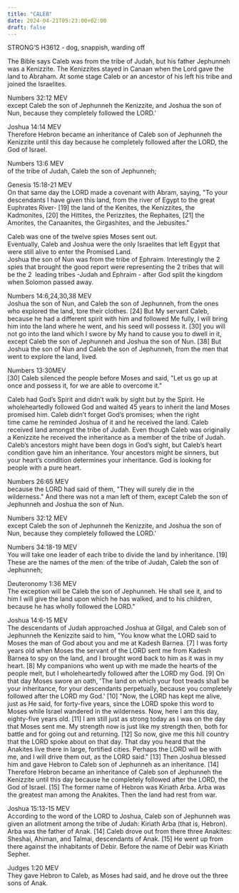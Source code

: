 ```yaml
---
title: "CALEB"
date: 2024-04-21T05:23:00+02:00
draft: false
---
```

<html>
 <head></head>
 <body>
  <p>STRONG’S H3612 - dog, snappish, warding off</p>
  <p>The Bible says Caleb was from the tribe of Judah, but his father Jephunneh was a Kenizzite. The Kenizzites stayed in Canaan when the Lord gave the land to Abraham. At some stage Caleb or an ancestor of his left his tribe and joined the Israelites.</p>
  <p>Numbers 32:12 MEV<br>except Caleb the son of Jephunneh the Kenizzite, and Joshua the son of Nun, because they completely followed the LORD.'</p>
  <p>Joshua 14:14 MEV<br>Therefore Hebron became an inheritance of Caleb son of Jephunneh the Kenizzite until this day because he completely followed after the LORD, the God of Israel.</p>
  <p>Numbers 13:6 MEV<br>of the tribe of Judah, Caleb the son of Jephunneh;</p>
  <p>Genesis 15:18-21 MEV<br>On that same day the LORD made a covenant with Abram, saying, "To your descendants I have given this land, from the river of Egypt to the great Euphrates River- [19] the land of the Kenites, the Kenizzites, the Kadmonites, [20] the Hittites, the Perizzites, the Rephaites, [21] the Amorites, the Canaanites, the Girgashites, and the Jebusites."</p>
  <p>Caleb was one of the twelve spies Moses sent out.<br>Eventually, Caleb and Joshua were the only Israelites that left Egypt that were still alive to enter the Promised Land.&nbsp;<br>Joshua the son of Nun was from the tribe of Ephraim. Interestingly the 2 spies that brought the good report were representing the 2 tribes that will be the 2 &nbsp;leading tribes -Judah and Ephraim - after God split the kingdom when Solomon passed away.</p>
  <p>Numbers 14:6,24,30,38 MEV<br>Joshua the son of Nun, and Caleb the son of Jephunneh, from the ones who explored the land, tore their clothes. [24] But My servant Caleb, because he had a different spirit with him and followed Me fully, I will bring him into the land where he went, and his seed will possess it. [30] you will not go into the land which I swore by My hand to cause you to dwell in it, except Caleb the son of Jephunneh and Joshua the son of Nun. [38] But Joshua the son of Nun and Caleb the son of Jephunneh, from the men that went to explore the land, lived.</p>
  <p>Numbers 13:30MEV<br>[30] Caleb silenced the people before Moses and said, "Let us go up at once and possess it, for we are able to overcome it."</p>
  <p>Caleb had God’s Spirit and didn’t walk by sight but by the Spirit. He wholeheartedly followed God and waited 45 years to inherit the land Moses promised him. Caleb didn’t forget God’s promises; when the right<br>time came he reminded Joshua of it and he received the land. Caleb received land amongst the tribe of Judah. Even though Caleb was originally a Kenizzite he received the inheritance as a member of the tribe of Judah. Caleb’s ancestors might have been dogs in God’s sight, but Caleb’s heart condition gave him an inheritance. Your ancestors might be sinners, but your heart’s condition determines your inheritance. God is looking for people with a pure heart.</p>
  <p>Numbers 26:65 MEV<br>because the LORD had said of them, "They will surely die in the wilderness." And there was not a man left of them, except Caleb the son of Jephunneh and Joshua the son of Nun.</p>
  <p>Numbers 32:12 MEV<br>except Caleb the son of Jephunneh the Kenizzite, and Joshua the son of Nun, because they completely followed the LORD.'</p>
  <p>Numbers 34:18-19 MEV<br>You will take one leader of each tribe to divide the land by inheritance. [19] These are the names of the men: of the tribe of Judah, Caleb the son of Jephunneh;</p>
  <p>Deuteronomy 1:36 MEV<br>The exception will be Caleb the son of Jephunneh. He shall see it, and to him I will give the land upon which he has walked, and to his children, because he has wholly followed the LORD."</p>
  <p>Joshua 14:6-15 MEV<br>The descendants of Judah approached Joshua at Gilgal, and Caleb son of Jephunneh the Kenizzite said to him, "You know what the LORD said to Moses the man of God about you and me at Kadesh Barnea. [7] I was forty years old when Moses the servant of the LORD sent me from Kadesh Barnea to spy on the land, and I brought word back to him as it was in my heart. [8] My companions who went up with me made the hearts of the people melt, but I wholeheartedly followed after the LORD my God. [9] On that day Moses swore an oath, 'The land on which your foot treads shall be your inheritance, for your descendants perpetually, because you completely followed after the LORD my God.' [10] "Now, the LORD has kept me alive, just as He said, for forty-five years, since the LORD spoke this word to Moses while Israel wandered in the wilderness. Now, here I am this day, eighty-five years old. [11] I am still just as strong today as I was on the day that Moses sent me. My strength now is just like my strength then, both for battle and for going out and returning. [12] So now, give me this hill country that the LORD spoke about on that day. That day you heard that the Anakites live there in large, fortified cities. Perhaps the LORD will be with me, and I will drive them out, as the LORD said." [13] Then Joshua blessed him and gave Hebron to Caleb son of Jephunneh as an inheritance. [14] Therefore Hebron became an inheritance of Caleb son of Jephunneh the Kenizzite until this day because he completely followed after the LORD, the God of Israel. [15] The former name of Hebron was Kiriath Arba. Arba was the greatest man among the Anakites. Then the land had rest from war.</p>
  <p>Joshua 15:13-15 MEV<br>According to the word of the LORD to Joshua, Caleb son of Jephunneh was given an allotment among the tribe of Judah: Kiriath Arba (that is, Hebron). Arba was the father of Anak. [14] Caleb drove out from there three Anakites: Sheshai, Ahiman, and Talmai, descendants of Anak. [15] He went up from there against the inhabitants of Debir. Before the name of Debir was Kiriath Sepher.</p>
  <p>Judges 1:20 MEV<br>They gave Hebron to Caleb, as Moses had said, and he drove out the three sons of Anak.</p>
  <p>&nbsp;</p>
 </body>
</html>